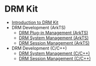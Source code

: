 # DRM Kit

- [Introduction to DRM Kit](drm-overview.md)
- DRM Development (ArkTS)
  - [DRM Plug-in Management (ArkTS)](drm-plugin-management.md)
  - [DRM System Management (ArkTS)](drm-mediakeysystem-management.md)
  - [DRM Session Management (ArkTS)](drm-mediakeysession-management.md)
- DRM Development (C/C++)
  - [DRM System Management (C/C++)](native-drm-mediakeysystem-management.md)
  - [DRM Session Management (C/C++)](native-drm-mediakeysession-management.md)
